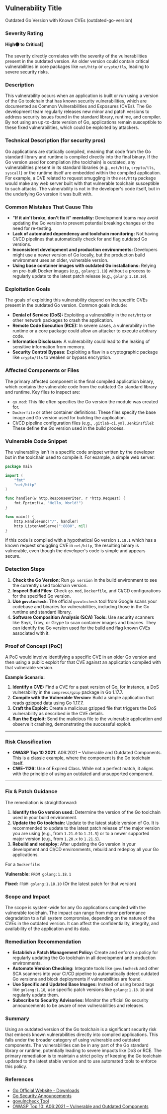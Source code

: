 ## Vulnerability Title

Outdated Go Version with Known CVEs (outdated-go-version)

### Severity Rating

**High🟠 to Critical🔴**

The severity directly correlates with the severity of the vulnerabilities present in the outdated version. An older version could contain critical vulnerabilities in core packages like `net/http` or `crypto/tls`, leading to severe security risks.

### Description

This vulnerability occurs when an application is built or run using a version of the Go toolchain that has known security vulnerabilities, which are documented as Common Vulnerabilities and Exposures (CVEs). The Go development team regularly releases new minor and patch versions to address security issues found in the standard library, runtime, and compiler. By not using an up-to-date version of Go, applications remain susceptible to these fixed vulnerabilities, which could be exploited by attackers.

### Technical Description (for security pros)

Go applications are statically compiled, meaning that code from the Go standard library and runtime is compiled directly into the final binary. If the Go version used for compilation (the toolchain) is outdated, any vulnerabilities present in its standard libraries (e.g., `net/http`, `crypto/tls`, `syscall`) or the runtime itself are embedded within the compiled application. For example, a CVE related to request smuggling in the `net/http` package would make any web server built with that vulnerable toolchain susceptible to such attacks. The vulnerability is not in the developer's code itself, but in the underlying Go version it was built with.

### Common Mistakes That Cause This

  * **"If it ain't broke, don't fix it" mentality:** Development teams may avoid updating the Go version to prevent potential breaking changes or the need for re-testing.
  * **Lack of automated dependency and toolchain monitoring:** Not having CI/CD pipelines that automatically check for and flag outdated Go versions.
  * **Inconsistent development and production environments:** Developers might use a newer version of Go locally, but the production build environment uses an older, vulnerable version.
  * **Using base container images with outdated Go installations:** Relying on pre-built Docker images (e.g., `golang:1.18`) without a process to regularly update to the latest patch release (e.g., `golang:1.18.10`).

### Exploitation Goals

The goals of exploiting this vulnerability depend on the specific CVEs present in the outdated Go version. Common goals include:

  * **Denial of Service (DoS):** Exploiting a vulnerability in the `net/http` or other network packages to crash the application.
  * **Remote Code Execution (RCE):** In severe cases, a vulnerability in the runtime or a core package could allow an attacker to execute arbitrary code.
  * **Information Disclosure:** A vulnerability could lead to the leaking of sensitive information from memory.
  * **Security Control Bypass:** Exploiting a flaw in a cryptographic package like `crypto/tls` to weaken or bypass encryption.

### Affected Components or Files

The primary affected component is the final compiled application binary, which contains the vulnerable code from the outdated Go standard library and runtime. Key files to inspect are:

  * `go.mod`: This file often specifies the Go version the module was created for.
  * `Dockerfile` or other container definitions: These files specify the base image and Go version used for building the application.
  * CI/CD pipeline configuration files (e.g., `.gitlab-ci.yml`, `Jenkinsfile`): These define the Go version used in the build process.


### Vulnerable Code Snippet

The vulnerability isn't in a specific code snippet written by the developer but in the toolchain used to compile it. For example, a simple web server:

```go
package main

import (
	"fmt"
	"net/http"
)

func handler(w http.ResponseWriter, r *http.Request) {
	fmt.Fprintf(w, "Hello, World!")
}

func main() {
	http.HandleFunc("/", handler)
	http.ListenAndServe(":8080", nil)
}
```

If this code is compiled with a hypothetical Go version `1.18.1` which has a known request smuggling CVE in `net/http`, the resulting binary is vulnerable, even though the developer's code is simple and appears secure.


### Detection Steps

1.  **Check the Go Version:** Run `go version` in the build environment to see the currently used toolchain version.
2.  **Inspect Build Files:** Check `go.mod`, `Dockerfile`, and CI/CD configurations for the specified Go version.
3.  **Use `govulncheck`:** The official `govulncheck` tool from Google scans your codebase and binaries for vulnerabilities, including those in the Go runtime and standard library.
4.  **Software Composition Analysis (SCA) Tools:** Use security scanners like Snyk, Trivy, or Grype to scan container images and binaries. They can identify the Go version used for the build and flag known CVEs associated with it.


### Proof of Concept (PoC)

A PoC would involve identifying a specific CVE in an older Go version and then using a public exploit for that CVE against an application compiled with that vulnerable version.

**Example Scenario:**

1.  **Identify a CVE:** Find a CVE for a past version of Go, for instance, a DoS vulnerability in the `compress/gzip` package in Go 1.17.7.
2.  **Compile with the Vulnerable Version:** Build a simple application that reads gzipped data using Go 1.17.7.
3.  **Craft the Exploit:** Create a malicious gzipped file that triggers the DoS vulnerability as described in the CVE details.
4.  **Run the Exploit:** Send the malicious file to the vulnerable application and observe it crashing, demonstrating the successful exploit.

-----

### Risk Classification

  * **OWASP Top 10 2021:** A06:2021 – Vulnerable and Outdated Components. This is a classic example, where the component is the Go toolchain itself.
  * **CWE-1126:** Use of Expired Class. While not a perfect match, it aligns with the principle of using an outdated and unsupported component.

-----

### Fix & Patch Guidance

The remediation is straightforward:

1.  **Identify the Go version used:** Determine the version of the Go toolchain used in your build environment.
2.  **Update the Go toolchain:** Update to the latest stable version of Go. It is recommended to update to the latest patch release of the major version you are using (e.g., from `1.21.0` to `1.21.5`) or to a newer supported major version (e.g., from `1.20.x` to `1.21.5`).
3.  **Rebuild and redeploy:** After updating the Go version in your development and CI/CD environments, rebuild and redeploy all your Go applications.

For a `Dockerfile`:

**Vulnerable:**
`FROM golang:1.18.1`

**Fixed:**
`FROM golang:1.18.10` (Or the latest patch for that version)

### Scope and Impact

The scope is system-wide for any Go applications compiled with the vulnerable toolchain. The impact can range from minor performance degradation to a full system compromise, depending on the nature of the CVEs in the outdated version. It can affect the confidentiality, integrity, and availability of the application and its data.

### Remediation Recommendation

  * **Establish a Patch Management Policy:** Create and enforce a policy for regularly updating the Go toolchain in all development and production environments.
  * **Automate Version Checking:** Integrate tools like `govulncheck` and other SCA scanners into your CI/CD pipeline to automatically detect outdated Go versions and block deployments if vulnerabilities are found.
  * **Use Specific and Updated Base Images:** Instead of using broad tags like `golang:1.18`, use specific patch versions like `golang:1.18.10` and regularly update them.
  * **Subscribe to Security Advisories:** Monitor the official Go security announcements to be aware of new vulnerabilities and releases.

### Summary

Using an outdated version of the Go toolchain is a significant security risk that embeds known vulnerabilities directly into compiled applications. This falls under the broader category of using vulnerable and outdated components. The vulnerabilities can be in any part of the Go standard library or runtime, potentially leading to severe impacts like DoS or RCE. The primary remediation is to maintain a strict policy of keeping the Go toolchain updated to the latest stable version and to use automated tools to enforce this policy.

### References

  * [Go Official Website - Downloads](https://go.dev/dl/)
  * [Go Security Announcements](https://groups.google.com/g/golang-announce)
  * [govulncheck Tool](https://www.google.com/search?q=https://go.dev/vuln/)
  * [OWASP Top 10: A06:2021 – Vulnerable and Outdated Components](https://owasp.org/Top10/A06_2021-Vulnerable_and_Outdated_Components/)